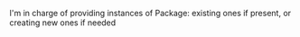 I'm in charge of providing instances of Package: existing ones if present, or creating new ones if needed